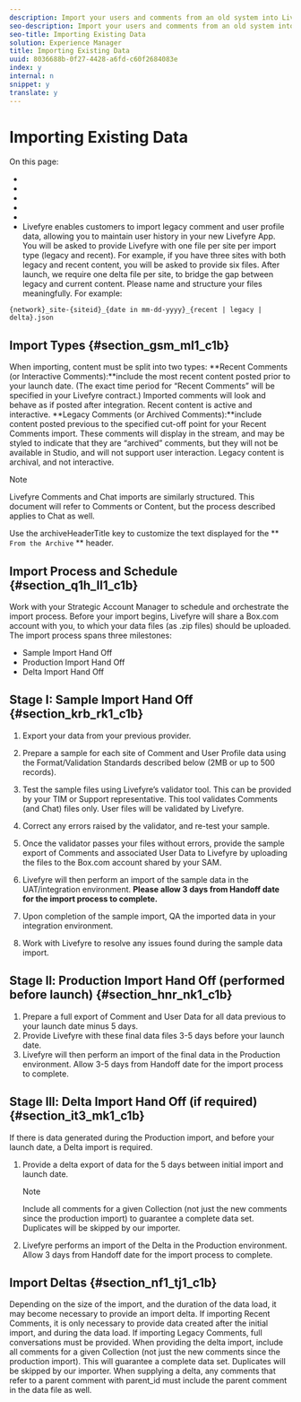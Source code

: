 ```yaml
---
description: Import your users and comments from an old system into Livefyre.
seo-description: Import your users and comments from an old system into Livefyre.
seo-title: Importing Existing Data
solution: Experience Manager
title: Importing Existing Data
uuid: 8036688b-0f27-4428-a6fd-c60f2684083e
index: y
internal: n
snippet: y
translate: y
---
```


# Importing Existing Data

On this page:

* [](#c_importing_existing_data/section_gsm_ml1_c1b)
* [](#c_importing_existing_data/section_q1h_ll1_c1b)
* [](#c_importing_existing_data/section_krb_rk1_c1b)
* [](#c_importing_existing_data/section_hnr_nk1_c1b)
* [](#c_importing_existing_data/section_it3_mk1_c1b)
* [](#c_importing_existing_data/section_nf1_tj1_c1b)
Livefyre enables customers to import legacy comment and user profile data, allowing you to maintain user history in your new Livefyre App.
You will be asked to provide Livefyre with one file per site per import type (legacy and recent). For example, if you have three sites with both legacy and recent content, you will be asked to provide six files. After launch, we require one delta file per site, to bridge the gap between legacy and current content.
Please name and structure your files meaningfully. For example:

```
{network}_site-{siteid}_{date in mm-dd-yyyy}_{recent | legacy | delta}.json

```

## Import Types {#section_gsm_ml1_c1b}

When importing, content must be split into two types:
**Recent Comments (or Interactive Comments):**include the most recent content posted prior to your launch date. (The exact time period for “Recent Comments” will be specified in your Livefyre contract.) Imported comments will look and behave as if posted after integration. Recent content is active and interactive.
**Legacy Comments (or Archived Comments):**include content posted previous to the specified cut-off point for your Recent Comments import. These comments will display in the stream, and may be styled to indicate that they are “archived” comments, but they will not be available in Studio, and will not support user interaction. Legacy content is archival, and not interactive.

>[!NOTE]
>
>Livefyre Comments and Chat imports are similarly structured. This document will refer to Comments or Content, but the process described applies to Chat as well.

Use the archiveHeaderTitle key to customize the text displayed for the ** `From the Archive` ** header.

## Import Process and Schedule {#section_q1h_ll1_c1b}

Work with your Strategic Account Manager to schedule and orchestrate the import process. Before your import begins, Livefyre will share a Box.com account with you, to which your data files (as .zip files) should be uploaded.
The import process spans three milestones:

* Sample Import Hand Off
* Production Import Hand Off
* Delta Import Hand Off

## Stage I: Sample Import Hand Off {#section_krb_rk1_c1b}


1. Export your data from your previous provider.
1. Prepare a sample for each site of Comment and User Profile data using the Format/Validation Standards described below (2MB or up to 500 records).
1. Test the sample files using Livefyre’s validator tool. This can be provided by your TIM or Support representative. This tool validates Comments (and Chat) files only. User files will be validated by Livefyre.
1. Correct any errors raised by the validator, and re-test your sample.
1. Once the validator passes your files without errors, provide the sample export of Comments and associated User Data to Livefyre by uploading the files to the Box.com account shared by your SAM.
1. Livefyre will then perform an import of the sample data in the UAT/integration environment.
   **Please allow 3 days from Handoff date for the import process to complete.**

1. Upon completion of the sample import, QA the imported data in your integration environment.
1. Work with Livefyre to resolve any issues found during the sample data import.

## Stage ll: Production Import Hand Off (performed before launch) {#section_hnr_nk1_c1b}


1. Prepare a full export of Comment and User Data for all data previous to your launch date minus 5 days.
1. Provide Livefyre with these final data files 3-5 days before your launch date.
1. Livefyre will then perform an import of the final data in the Production environment.
   Allow 3-5 days from Handoff date for the import process to complete.


## Stage lll: Delta Import Hand Off (if required) {#section_it3_mk1_c1b}

If there is data generated during the Production import, and before your launch date, a Delta import is required.

1. Provide a delta export of data for the 5 days between initial import and launch date.

   >[!NOTE]
   >
   >Include all comments for a given Collection (not just the new comments since the production import) to guarantee a complete data set. Duplicates will be skipped by our importer.

1. Livefyre performs an import of the Delta in the Production environment. Allow 3 days from Handoff date for the import process to complete.

## Import Deltas {#section_nf1_tj1_c1b}

Depending on the size of the import, and the duration of the data load, it may become necessary to provide an import delta. If importing Recent Comments, it is only necessary to provide data created after the initial import, and during the data load. If importing Legacy Comments, full conversations must be provided.
When providing the delta import, include all comments for a given Collection (not just the new comments since the production import). This will guarantee a complete data set. Duplicates will be skipped by our importer.
When supplying a delta, any comments that refer to a parent comment with parent_id must include the parent comment in the data file as well.
